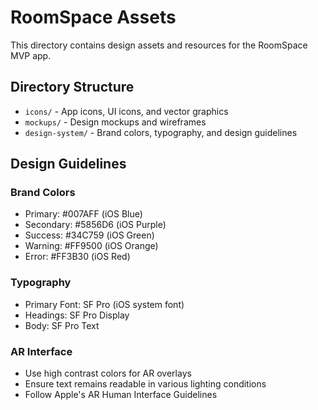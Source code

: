 # RoomSpace Assets

This directory contains design assets and resources for the RoomSpace MVP app.

## Directory Structure

- `icons/` - App icons, UI icons, and vector graphics
- `mockups/` - Design mockups and wireframes
- `design-system/` - Brand colors, typography, and design guidelines

## Design Guidelines

### Brand Colors
- Primary: #007AFF (iOS Blue)
- Secondary: #5856D6 (iOS Purple)
- Success: #34C759 (iOS Green)
- Warning: #FF9500 (iOS Orange)
- Error: #FF3B30 (iOS Red)

### Typography
- Primary Font: SF Pro (iOS system font)
- Headings: SF Pro Display
- Body: SF Pro Text

### AR Interface
- Use high contrast colors for AR overlays
- Ensure text remains readable in various lighting conditions
- Follow Apple's AR Human Interface Guidelines